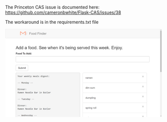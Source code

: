 The Princeton CAS issue is documented here:
https://github.com/cameronbwhite/Flask-CAS/issues/38

The workaround is in the requirements.txt file

![screenshot](pastedImage0.png)


